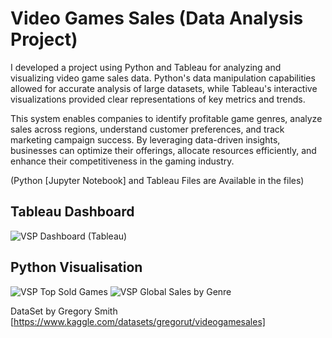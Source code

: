 # Video Games Sales (Data Analysis Project)
I developed a project using Python and Tableau for analyzing and visualizing video game sales data. Python's data manipulation capabilities allowed for accurate analysis of large datasets, while Tableau's interactive visualizations provided clear representations of key metrics and trends. 

This system enables companies to identify profitable game genres, analyze sales across regions, understand customer preferences, and track marketing campaign success. By leveraging data-driven insights, businesses can optimize their offerings, allocate resources efficiently, and enhance their competitiveness in the gaming industry.

(Python [Jupyter Notebook] and Tableau Files are Available in the files)

## Tableau Dashboard
![VSP Dashboard (Tableau)](https://github.com/AbhinavG5/VideogGameSales/assets/91477390/e8f5b867-23d1-4cca-b34d-4efa9ead4845)

## Python Visualisation
![VSP Top Sold Games](https://github.com/AbhinavG5/VideogGameSales/assets/91477390/4526c7c9-5b17-47a1-8a61-06b9c57e65d9)
![VSP Global Sales by Genre](https://github.com/AbhinavG5/VideogGameSales/assets/91477390/9bf4afe0-aa8c-4307-99a9-2914b4e81ba3)

DataSet by Gregory Smith [https://www.kaggle.com/datasets/gregorut/videogamesales]
